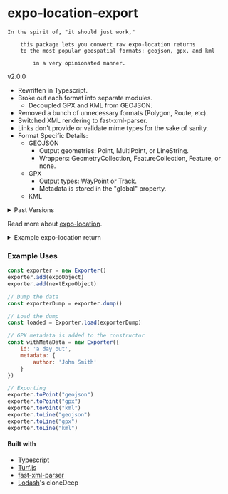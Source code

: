 # expo-location-export

    In the spirit of, "it should just work," 

        this package lets you convert raw expo-location returns
        to the most popular geospatial formats: geojson, gpx, and kml

            in a very opinionated manner.

v2.0.0

- Rewritten in Typescript.
- Broke out each format into separate modules.
    - Decoupled GPX and KML from GEOJSON.
- Removed a bunch of unnecessary formats (Polygon, Route, etc).
- Switched XML rendering to fast-xml-parser.
- Links don't provide or validate mime types for the sake of sanity.
- Format Specific Details:
    - GEOJSON
        - Output geometries: Point, MultiPoint, or LineString.
        - Wrappers: GeometryCollection, FeatureCollection, Feature, or none.
    - GPX
        - Output types: WayPoint or Track.
        - Metadata is stored in the "global" property.
    - KML

<details>
<summary>Past Versions</summary>

v1.1.0

- Removed 'load' method -> the constructor can take the dump as the param

v1.0.1

- Switched to the AirBNB Styleguide.
- Changed the switch 'type' parameter to lowercase.
- Corrected license year (2022 not 2021)

</details>

Read more about [expo-location](https://github.com/expo/expo-location).
<details>
<summary>
Example expo-location return
</summary>

```json
{
  "coords": {
    "accuracy": 11.553999900817871,
    "altitude": 36.900001525878906,
    "altitudeAccuracy": 2.5298962593078613,
    "heading": 0,
    "latitude": 48.8317425,
    "longitude": -121.4438241,
    "speed": 0
  },
  "mocked": false,
  "timestamp": 1674709638052
}
```

</details>

### Example Uses

```javascript 
const exporter = new Exporter()
exporter.add(expoObject)
exporter.add(nextExpoObject)

// Dump the data
const exporterDump = exporter.dump()

// Load the dump
const loaded = Exporter.load(exporterDump)

// GPX metadata is added to the constructor
const withMetaData = new Exporter({
    id: 'a day out',
    metadata: {
        author: 'John Smith'
    }
})

// Exporting
exporter.toPoint("geojson")
exporter.toPoint("gpx")
exporter.toPoint("kml")
exporter.toLine("geojson")
exporter.toLine("gpx")
exporter.toLine("kml")
```

#### Built with

- [Typescript](https://github.com/microsoft/TypeScript)
- [Turf.js](https://github.com/Turfjs/turf)
- [fast-xml-parser](https://github.com/NaturalIntelligence/fast-xml-parser)
- [Lodash](https://github.com/lodash/lodash)'s cloneDeep